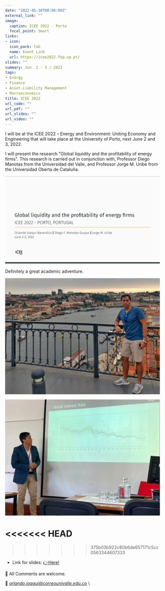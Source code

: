 ```yaml
---
date: "2022-05-30T00:00:00Z"
external_link: ""
image:
  caption: ICEE 2022 - Porto
  focal_point: Smart
links:
- icon: 
  icon_pack: fab
  name: Event Link
  url: https://icee2022.fep.up.pt/
slides: ""
summary: Jun. 2 - 3 / 2022
tags:
- Energy
- Finance
- Asset-Liability Management
- Macroeconomics
title: ICEE 2022
url_code: ""
url_pdf: ""
url_slides: ""
url_video: ""
---
```



I will be at the ICEE 2022 – Energy and Environment: Uniting Economy and Engineering that will take place at the University of Porto, next June 2 and 3, 2022.

I will present the research "Global liquidity and the profitability of energy firms". This research is carried out in conjunction with, Professor Diego Manotas from the Universidad del Valle, and Professor Jorge M. Uribe from the Universidad Oberta de Cataluña.


![png](./porto2.png)


Definitely a great academic adventure.


![png](./porto.png)

![png](./porto3.png)

<<<<<<< HEAD
=======

>>>>>>> 375b03b922c80b6de657171c5cc0563344607333
* Link for slides: [👉Here!](https://juniorjb5.github.io/ICEE2022/Presentation_ICEE_2022.html#1)


👋 All Comments are welcome. 

📩 *orlando.joaqui@correounivalle.edu.co* \








